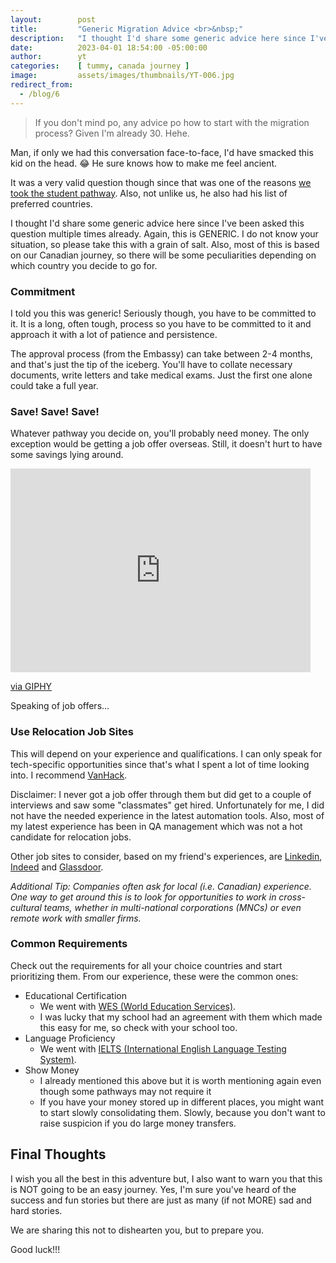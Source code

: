 ```yaml
---
layout:        post
title:         "Generic Migration Advice <br>&nbsp;"
description:   "I thought I'd share some generic advice here since I've been asked this question multiple times already. "
date:          2023-04-01 18:54:00 -05:00:00
author:        yt
categories:    [ tummy, canada journey ]
image:         assets/images/thumbnails/YT-006.jpg
redirect_from:
  - /blog/6
---
```


> If you don't mind po, any advice po how to start with the migration process? Given I'm already 30. Hehe. 

Man, if only we had this conversation face-to-face, I'd have smacked this kid on the head. 😂 He sure knows how to make me feel ancient. 

It was a very valid question though since that was one of the reasons [we took the student pathway](/blog/5). Also, not unlike us, he also had his list of preferred countries. 

I thought I'd share some generic advice here since I've been asked this question multiple times already. Again, this is GENERIC. I do not know your situation, so please take this with a grain of salt. Also, most of this is based on our Canadian journey, so there will be some peculiarities depending on which country you decide to go for. 

### Commitment

I told you this was generic! Seriously though, you have to be committed to it. It is a long, often tough, process so you have to be committed to it and approach it with a lot of patience and persistence. 

The approval process (from the Embassy) can take between 2-4 months, and that's just the tip of the iceberg. You'll have to collate necessary documents, write letters and take medical exams. Just the first one alone could take a full year. 

### Save! Save! Save!

Whatever pathway you decide on, you'll probably need money. The only exception would be getting a job offer overseas. Still, it doesn't hurt to have some savings lying around. 

<iframe src="https://giphy.com/embed/chDFvZcbVVKfDnC2gF" width="480" height="326" frameBorder="0" class="giphy-embed" allowFullScreen></iframe><p><a href="https://giphy.com/gifs/snl-saturday-night-live-season-44-chDFvZcbVVKfDnC2gF">via GIPHY</a></p>

Speaking of job offers...

### Use Relocation Job Sites

This will depend on your experience and qualifications. I can only speak for tech-specific opportunities since that's what I spent a lot of time looking into. I recommend [VanHack](www.vanhack.com). 

Disclaimer: I never got a job offer through them but did get to a couple of interviews and saw some "classmates" get hired. Unfortunately for me, I did not have the needed experience in the latest automation tools. Also, most of my latest experience has been in QA management which was not a hot candidate for relocation jobs. 

Other job sites to consider, based on my friend's experiences, are [Linkedin](https://linkedin.com), [Indeed](https://indeed.com) and [Glassdoor](https://glassdoor.com).

*Additional Tip: Companies often ask for local (i.e. Canadian) experience. One way to get around this is to look for opportunities to work in cross-cultural teams, whether in multi-national corporations (MNCs) or even remote work with smaller firms.*


### Common Requirements

Check out the requirements for all your choice countries and start prioritizing them. From our experience, these were the common ones:

- Educational Certification
	- We went with [WES (World Education Services)](https://www.wes.org).
	- I was lucky that my school had an agreement with them which made this easy for me, so check with your school too. 
- Language Proficiency
	- We went with [IELTS (International English Language Testing System)](https://ieltsregistration.britishcouncil.org).
- Show Money 
	- I already mentioned this above but it is worth mentioning again even though some pathways may not require it 
	- If you have your money stored up in different places, you might want to start slowly consolidating them. Slowly, because you don't want to raise suspicion if you do large money transfers.

## Final Thoughts

I wish you all the best in this adventure but, I also want to warn you that this is NOT going to be an easy journey. Yes, I'm sure you've heard of the success and fun stories but there are just as many (if not MORE) sad and hard stories. 

We are sharing this not to dishearten you, but to prepare you. 

Good luck!!!
